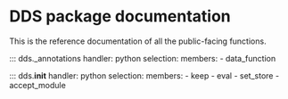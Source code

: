# DDS package documentation

This is the reference documentation of all the public-facing functions.

::: dds._annotations
    handler: python
    selection:
      members:
        - data_function

::: dds.__init__
    handler: python
    selection:
      members:
        - keep
        - eval
        - set_store
        - accept_module


